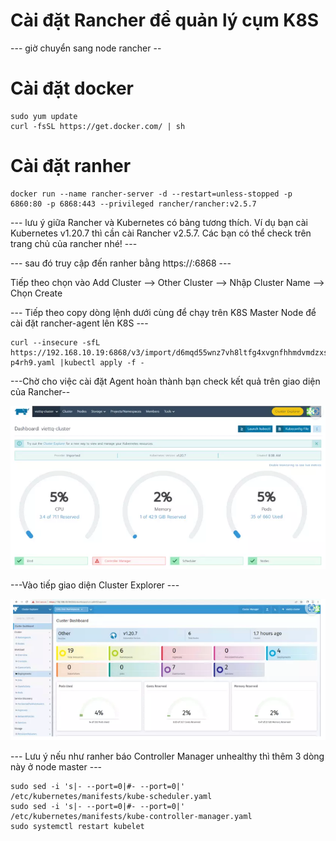 # Cài đặt Rancher để quản lý cụm K8S

--- giờ chuyển sang node rancher --

# Cài đặt docker 
 
 ```
sudo yum update
curl -fsSL https://get.docker.com/ | sh
```

# Cài đặt ranher 

```
docker run --name rancher-server -d --restart=unless-stopped -p 6860:80 -p 6868:443 --privileged rancher/rancher:v2.5.7 
```

--- lưu ý giữa Rancher và Kubernetes có bảng tương thích. Ví dụ bạn cài Kubernetes v1.20.7 thì cần cài Rancher v2.5.7. Các bạn có thể check trên trang chủ của rancher nhé! ---
 
--- sau đó truy cập đến ranher bằng https://<IP node ranher>:6868 ---

Tiếp theo chọn vào Add Cluster --> Other Cluster --> Nhập Cluster Name --> Chọn Create


--- Tiếp theo copy dòng lệnh dưới cùng để chạy trên K8S Master Node để cài đặt rancher-agent lên K8S ---

```
curl --insecure -sfL https://192.168.10.19:6868/v3/import/d6mqd55wnz7vh8ltfg4xvgnfhhmdvmdzxs5m6b24znl5chwjgd977q_c-p4rh9.yaml |kubectl apply -f -
```

---Chờ cho việc cài đặt Agent hoàn thành bạn check kết quả trên giao diện của Rancher--

![alt text](image.png)

---Vào tiếp giao diện Cluster Explorer ---

![alt text](image-1.png)

--- Lưu ý nếu như ranher báo Controller Manager unhealthy thì thêm 3 dòng này ở node master ---

```
sudo sed -i 's|- --port=0|#- --port=0|' /etc/kubernetes/manifests/kube-scheduler.yaml
sudo sed -i 's|- --port=0|#- --port=0|' /etc/kubernetes/manifests/kube-controller-manager.yaml
sudo systemctl restart kubelet
```

